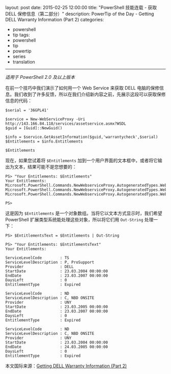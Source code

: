 ﻿layout: post
date: 2015-02-25 12:00:00
title: "PowerShell 技能连载 - 获取 DELL 保修信息（第二部分）"
description: PowerTip of the Day - Getting DELL Warranty Information (Part 2)
categories:
- powershell
- tip
tags:
- powershell
- tip
- powertip
- series
- translation
---
_适用于 PowerShell 2.0 及以上版本_

在前一个技巧中我们演示了如何用一个 Web Service 来获取 DELL 电脑的保修信息。我们收到了许多反馈，所以在我们介绍新内容之前，先展示这段可以获取保修信息的代码：

    $serial = '36GPL41'
    
    $service = New-WebServiceProxy -Uri http://143.166.84.118/services/assetservice.asmx?WSDL
    $guid = [Guid]::NewGuid()
    
    $info = $service.GetAssetInformation($guid,'warrantycheck',$serial)
    $Entitlements = $info.Entitlements
    
    $Entitlements

现在，如果您试着将 `$Entitlements` 加到一个用户界面的文本框中，或者将它输出为文本，结果可能不是您想要的：

    PS> "Your Entitlements: $Entitlements"
    Your Entitlements: Microsoft.PowerShell.Commands.NewWebserviceProxy.AutogeneratedTypes.WebServiceProxy1ervices_assetservice_asmx_WSDL.EntitlementData Microsoft.PowerShell.Commands.NewWebserviceProxy.AutogeneratedTypes.WebServiceProxy1ervices_assetservice_asmx_WSDL.EntitlementData Microsoft.PowerShell.Commands.NewWebserviceProxy.AutogeneratedTypes.WebServiceProxy1ervices_assetservice_asmx_WSDL.EntitlementData
    
    PS>

这是因为 `$Entitlements` 是一个对象数组。当将它以文本方式显示时，我们希望 PowerShell 扩展类型系统能处理这些对象，所以将它们用 `Out-String` 处理一下：

    PS> $EntitlementsText = $Entitlements | Out-String
    
    PS> "Your Entitlements: $EntitlementsText"
    Your Entitlements:
    
    ServiceLevelCode        : TS
    ServiceLevelDescription : P, ProSupport
    Provider                : DELL
    StartDate               : 23.03.2004 00:00:00
    EndDate                 : 23.03.2007 00:00:00
    DaysLeft                : 0
    EntitlementType         : Expired
    
    ServiceLevelCode        : ND
    ServiceLevelDescription : C, NBD ONSITE
    Provider                : UNY
    StartDate               : 23.03.2005 00:00:00
    EndDate                 : 23.03.2007 00:00:00
    DaysLeft                : 0
    EntitlementType         : Expired
    
    ServiceLevelCode        : ND
    ServiceLevelDescription : C, NBD ONSITE
    Provider                : UNY
    StartDate               : 23.03.2004 00:00:00
    EndDate                 : 24.03.2005 00:00:00
    DaysLeft                : 0
    EntitlementType         : Expired

<!--more-->
本文国际来源：[Getting DELL Warranty Information (Part 2)](http://powershell.com/cs/blogs/tips/archive/2015/02/25/getting-dell-warranty-information-part-2.aspx)
